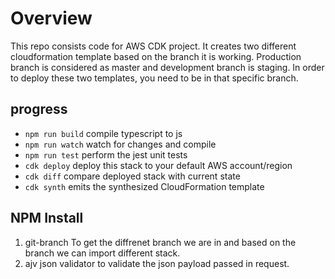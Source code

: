 # Overview
This repo consists code for AWS CDK project. It creates two different cloudformation template based on the branch it is working. Production branch is considered as master and development branch is staging. In order to deploy these two templates, you need to be in that specific branch. 

## progress
* `npm run build`   compile typescript to js
* `npm run watch`   watch for changes and compile
* `npm run test`    perform the jest unit tests
* `cdk deploy`      deploy this stack to your default AWS account/region
* `cdk diff`        compare deployed stack with current state
* `cdk synth`       emits the synthesized CloudFormation template

## NPM Install
1. git-branch
To get the diffrenet branch we are in and based on the branch we can import different stack.
2. ajv json validator
to validate the json payload passed in request.


